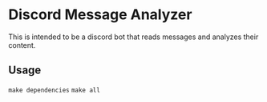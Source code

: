 # Discord Message Analyzer

This is intended to be a discord bot that reads messages and analyzes their content.


## Usage

`make dependencies`
`make all`